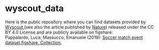 # wyscout_data

Here is the public repository where you can find datasets provided by <a href='https://wyscout.com' target='_blank'> Wyscout </a> (see also the article published by <a href='https://www.nature.com/articles/s41597-019-0247-7' target='_blank'> Nature</a>) released under the CC BY 4.0 License and are publicly available on figshare:
<br>Pappalardo, Luca; Massucco, Emanuele (2019): <a href='https://doi.org/10.6084/m9.figshare.c.4415000.v5' target='_blank'>Soccer match event dataset.figshare. Collection.</a>
